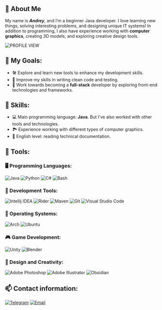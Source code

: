 ## 👋 About Me
My name is ***Andrey***, and I’m a beginner Java developer.
I love learning new things, solving interesting problems, and designing unique IT systems!
In addition to programming, I also have experience working with **computer graphics**, creating 3D models, and exploring creative design tools.

![PROFILE VIEW](https://komarev.com/ghpvc/?username=MrDoodeth&label=PROFILE+VIEWS&style=flat-square)

## 🎯 My Goals:
- 🛠️ Explore and learn new tools to enhance my development skills.
- 🌱 Improve my skills in writing clean code and testing.
- 🚀 Work towards becoming a **full-stack** developer by exploring front-end technologies and frameworks.

## 🌟 Skills:
- 💻 Main programming language: **Java**. But I've also worked with other tools and technologies.
- 🏞️ Experience working with different types of computer graphics.
- 📖 English level: reading technical documentation.

## 🔧 Tools:

### 🖥️ Programming Languages:
![Java](https://camo.githubusercontent.com/bea90da226e09b503e6c8fde824f4816b98dcf30cd31e803006bf6335af06890/68747470733a2f2f696d672e736869656c64732e696f2f62616467652f6a6176612d2532334544384230302e7376673f7374796c653d666f722d7468652d6261646765266c6f676f3d6f70656e6a646b266c6f676f436f6c6f723d7768697465)
![Python](https://img.shields.io/badge/Python-%233776AB?style=for-the-badge&logo=python&logoColor=%23ffdc52)
![C#](https://img.shields.io/badge/C%23-%23bc74d9?style=for-the-badge&logoColor=white)
![Bash](https://img.shields.io/badge/Shell_Script-%234EAA25?style=for-the-badge&logo=gnubash&logoColor=white)

### 🧰 Development Tools:  
![Intellij IDEA](https://img.shields.io/badge/Intellij%20IDEA-%23000000?style=for-the-badge&logo=intellijidea&logoColor=white)
![Rider](https://img.shields.io/badge/rider-%23000000?style=for-the-badge&logo=rider)
![Maven](https://img.shields.io/badge/Maven-%23C71A36?style=for-the-badge&logo=apachemaven&logoColor=white)
![Git](https://img.shields.io/badge/Git-%23F05032?style=for-the-badge&logo=git&logoColor=white)
![Visual Studio Code](https://img.shields.io/badge/Visual%20Studio%20Code-%2321a7f0?style=for-the-badge)

### 🐧 Operating Systems:  
![Arch](https://img.shields.io/badge/arch-%231793D1?style=for-the-badge&logo=archlinux&logoColor=white)
![Ubuntu](https://img.shields.io/badge/ubuntu-%23E95420?style=for-the-badge&logo=ubuntu&logoColor=white)

### 🎮 Game Development:
![Unity](https://img.shields.io/badge/Unity-%23FFFFFF?style=for-the-badge&logo=unity&logoColor=%23818181)
![Blender](https://img.shields.io/badge/blender-%23E87D0D?style=for-the-badge&logo=blender&logoColor=white)

### 🎨 Design and Creativity:  
![Adobe Photoshop](https://img.shields.io/badge/Adobe%20Photoshop-%2331a8ff?style=for-the-badge)
![Adobe Illustrator](https://img.shields.io/badge/Adobe%20Illustrator-%23ff9b00?style=for-the-badge)
![Obsidian](https://img.shields.io/badge/Obsidian-%237C3AED?style=for-the-badge&logo=obsidian)

## 📫 Contact information:
[![Telegram](https://img.shields.io/badge/telegram-%231a31d7?style=for-the-badge&logo=telegram&logoColor=white&color=%2326A5E4)](https://t.me/MrDoodeth)
[![Email](https://img.shields.io/badge/Email-%235f01d1?style=for-the-badge&logo=maildotru&logoColor=white)](mailto:mrdoodeth@yahoo.com)
